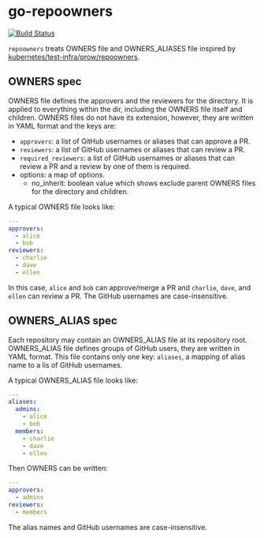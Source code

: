go-repoowners
===
[![Build Status](https://travis-ci.org/nasa9084/go-repoowners.svg?branch=master)](https://travis-ci.org/nasa9084/go-repoowners)

`repoowners` treats OWNERS file and OWNERS_ALIASES file inspired by [kubernetes/test-infra/prow/repoowners](https://github.com/kubernetes/test-infra/prow/repoowners).

## OWNERS spec

OWNERS file defines the approvers and the reviewers for the directory. It is applied to everything within the dir, including the OWNERS file itself and children.
OWNERS files do not have its extension, however, they are written in YAML format and the keys are:

* `approvers`: a list of GitHub usernames or aliases that can approve a PR.
* `reviewers`: a list of GitHub usernames or aliases that can review a PR.
* `required_reviewers`: a list of GitHub usernames or aliases that can review a PR and a review by one of them is required.
* options: a map of options.
  * no_inherit: boolean value which shows exclude parent OWNERS files for the directory and children.

A typical OWNERS file looks like:

``` yaml
---
approvers:
  - alice
  - bob
reviewers:
  - charlie
  - dave
  - ellen
```

In this case, `alice` and `bob` can approve/merge a PR and `charlie`, `dave`, and `ellen` can review a PR.
The GitHub usernames are case-insensitive.

## OWNERS_ALIAS spec

Each repository may contain an OWNERS_ALIAS file at its repository root.
OWNERS_ALIAS file defines groups of GitHub users, they are written in YAML format.
This file contains only one key: `aliases`, a mapping of alias name to a lis of GitHub usernames.

A typical OWNERS_ALIAS file looks like:

``` yaml
---
aliases:
  admins:
    - alice
    - bob
  members:
    - charlie
    - dave
    - ellen
```

Then OWNERS can be written:

``` yaml
---
approvers:
  - admins
reviewers:
  - members
```

The alias names and GitHub usernames are case-insensitive.
